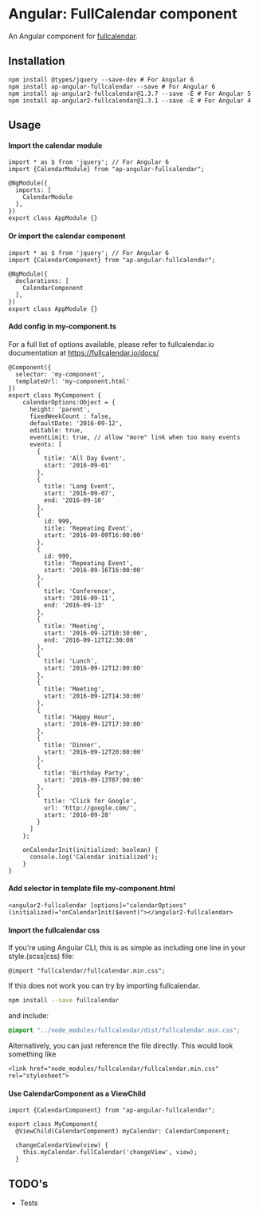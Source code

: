 
# Angular: FullCalendar component

An Angular component for [fullcalendar](https://fullcalendar.io/).

## Installation
```
npm install @types/jquery --save-dev # For Angular 6
npm install ap-angular-fullcalendar --save # For Angular 6
npm install ap-angular2-fullcalendar@1.3.7 --save -E # For Angular 5
npm install ap-angular2-fullcalendar@1.3.1 --save -E # For Angular 4
```
## Usage
#### Import the calendar module
```
import * as $ from 'jquery'; // For Angular 6
import {CalendarModule} from "ap-angular-fullcalendar";

@NgModule({
  imports: [
    CalendarModule
  ],
})
export class AppModule {}
```
#### Or import the calendar component
```
import * as $ from 'jquery'; // For Angular 6
import {CalendarComponent} from "ap-angular-fullcalendar";

@NgModule({
  declarations: [
    CalendarComponent
  ],
})
export class AppModule {}
```
#### Add config in my-component.ts
For a full list of options available, please refer to fullcalendar.io documentation at https://fullcalendar.io/docs/
```
@Component({
  selector: 'my-component',
  templateUrl: 'my-component.html'
})
export class MyComponent {
    calendarOptions:Object = {
      height: 'parent',
      fixedWeekCount : false,
      defaultDate: '2016-09-12',
      editable: true,
      eventLimit: true, // allow "more" link when too many events
      events: [
        {
          title: 'All Day Event',
          start: '2016-09-01'
        },
        {
          title: 'Long Event',
          start: '2016-09-07',
          end: '2016-09-10'
        },
        {
          id: 999,
          title: 'Repeating Event',
          start: '2016-09-09T16:00:00'
        },
        {
          id: 999,
          title: 'Repeating Event',
          start: '2016-09-16T16:00:00'
        },
        {
          title: 'Conference',
          start: '2016-09-11',
          end: '2016-09-13'
        },
        {
          title: 'Meeting',
          start: '2016-09-12T10:30:00',
          end: '2016-09-12T12:30:00'
        },
        {
          title: 'Lunch',
          start: '2016-09-12T12:00:00'
        },
        {
          title: 'Meeting',
          start: '2016-09-12T14:30:00'
        },
        {
          title: 'Happy Hour',
          start: '2016-09-12T17:30:00'
        },
        {
          title: 'Dinner',
          start: '2016-09-12T20:00:00'
        },
        {
          title: 'Birthday Party',
          start: '2016-09-13T07:00:00'
        },
        {
          title: 'Click for Google',
          url: 'http://google.com/',
          start: '2016-09-28'
        }
      ]
    };

    onCalendarInit(initialized: boolean) {
      console.log('Calendar initialized');
    }
}
```
#### Add selector in template file my-component.html
```
<angular2-fullcalendar [options]="calendarOptions" (initialized)="onCalendarInit($event)"></angular2-fullcalendar>
```
#### Import the fullcalendar css
If you're using Angular CLI, this is as simple as including one line in your style.(scss|css) file:
```
@import "fullcalendar/fullcalendar.min.css";
```
If this does not work you can try by importing fullcalendar.
```bash
npm install --save fullcalendar
```
and include:
```css
@import "../node_modules/fullcalendar/dist/fullcalendar.min.css";
```

Alternatively, you can just reference the file directly. This would look something like
```
<link href="node_modules/fullcalendar/fullcalendar.min.css" rel="stylesheet">
```

#### Use CalendarComponent as a ViewChild
```
import {CalendarComponent} from "ap-angular-fullcalendar";

export class MyComponent{
  @ViewChild(CalendarComponent) myCalendar: CalendarComponent;

  changeCalendarView(view) {
    this.myCalendar.fullCalendar('changeView', view);
  }
```

## TODO's
* Tests
